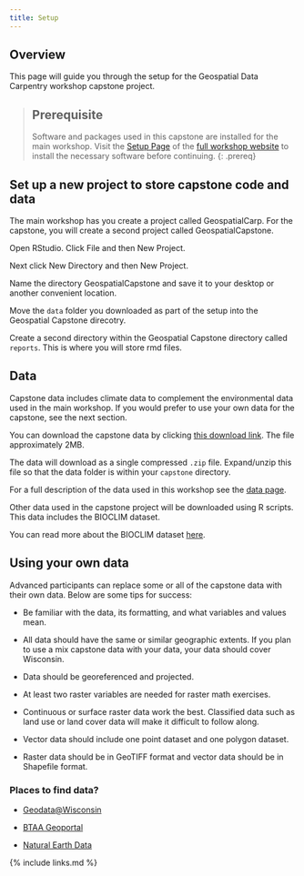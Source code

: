 ```yaml
---
title: Setup
---
```


## Overview

This page will guide you through the setup for the Geospatial Data Carpentry workshop capstone
project.

> ## Prerequisite
>
> Software and packages used in this capstone are installed for the main workshop.
> Visit the [Setup Page](https://uw-madison-datascience.github.io/geospatial-workshop/setup.html) of
> the [full workshop website](https://uw-madison-datascience.github.io/geospatial-workshop/) to install the necessary
> software before continuing.
{: .prereq}

## Set up a new project to store capstone code and data

The main workshop has you create a project called GeospatialCarp.
For the capstone, you will create a second project called GeospatialCapstone.

Open RStudio. Click File and then New Project.

Next click New Directory and then New Project.

Name the directory GeospatialCapstone and save it to your desktop or another convenient location.

Move the `data` folder you downloaded as part of the setup into the Geospatial Capstone direcotry.

Create a second directory within the Geospatial Capstone directory called `reports`.
This is where you will store rmd files.

## Data

Capstone data includes climate data to complement the environmental data used in the main workshop. If you would prefer to use your own data for the capstone, see the next section.

You can download the capstone data by clicking [this download link](FIXME).
The file approximately 2MB.

The data will download as a single compressed `.zip` file.
Expand/unzip this file so that the data folder is within your `capstone` directory.

For a full description of the data used in this workshop see the [data page](data).

Other data used in the capstone project will be downloaded using R scripts.
This data includes the BIOCLIM dataset.

You can read more about the BIOCLIM dataset
[here](https://rdrr.io/cran/dismo/man/bioclim.html). 

## Using your own data

Advanced participants can replace some or all of the capstone data with their own data. Below are some tips for success:

* Be familiar with the data, its formatting, and what variables and values mean.

* All data should have the same or similar geographic extents. If you plan to use a mix capstone data with your data, your data should cover Wisconsin.

* Data should be georeferenced and projected.

* At least two raster variables are needed for raster math exercises. 

* Continuous or surface raster data work the best. Classified data such as land use or land cover data will make it difficult to follow along.

* Vector data should include one point dataset and one polygon dataset.

* Raster data should be in GeoTIFF format and vector data should be in Shapefile format.

### Places to find data?

* [Geodata@Wisconsin](https://geodata.wisc.edu/)

* [BTAA Geoportal](https://geo.btaa.org/)

* [Natural Earth Data](https://www.naturalearthdata.com/)

{% include links.md %}
